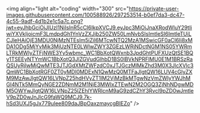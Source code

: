 <img align="light alt="coding" width="300" src="https://private-user-images.githubusercontent.com/100588926/297253514-b0ef7da3-dc47-4c55-9adf-4d1b2e1c5a7c.png?jwt=eyJhbGciOiJIUzI1NiIsInR5cCI6IkpXVCJ9.eyJpc3MiOiJnaXRodWIuY29tIiwiYXVkIjoicmF3LmdpdGh1YnVzZXJjb250ZW50LmNvbSIsImtleSI6ImtleTUiLCJleHAiOjE3MDU0NjMzNTEsIm5iZiI6MTcwNTQ2MzA1MSwicGF0aCI6Ii8xMDA1ODg5MjYvMjk3MjUzNTE0LWIwZWY3ZGEzLWRjNDctNGM1NS05YWRmLTRkMWIyZTFjNWE3Yy5wbmc_WC1BbXotQWxnb3JpdGhtPUFXUzQtSE1BQy1TSEEyNTYmWC1BbXotQ3JlZGVudGlhbD1BS0lBVkNPRFlMU0E1M1BRSzRaQSUyRjIwMjQwMTE3JTJGdXMtZWFzdC0xJTJGczMlMkZhd3M0X3JlcXVlc3QmWC1BbXotRGF0ZT0yMDI0MDExN1QwMzQ0MTFaJlgtQW16LUV4cGlyZXM9MzAwJlgtQW16LVNpZ25hdHVyZT1lM2VjMzBkMTgwNzVmZWIyYWJhMGI4NTk5MmQyNGE2ZDNmM2M1NjE3MWIxZTEwN2M2OGQ3ZjNhNDgwMDM5OWYwJlgtQW16LVNpZ25lZEhlYWRlcnM9aG9zdCZhY3Rvcl9pZD0wJmtleV9pZD0wJnJlcG9faWQ9MCJ9.7k-hSd3UXJ5gJx779uIee809daJBpOaxzmaycgBIEZo" />
